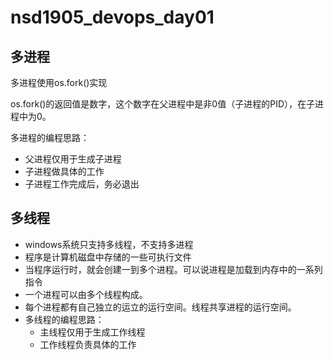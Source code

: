 # nsd1905_devops_day01

## 多进程

多进程使用os.fork()实现

os.fork()的返回值是数字，这个数字在父进程中是非0值（子进程的PID），在子进程中为0。

多进程的编程思路：

- 父进程仅用于生成子进程
- 子进程做具体的工作
- 子进程工作完成后，务必退出

## 多线程

- windows系统只支持多线程，不支持多进程
- 程序是计算机磁盘中存储的一些可执行文件
- 当程序运行时，就会创建一到多个进程。可以说进程是加载到内存中的一系列指令
- 一个进程可以由多个线程构成。
- 每个进程都有自己独立的运立的运行空间。线程共享进程的运行空间。
- 多线程的编程思路：
  - 主线程仅用于生成工作线程
  - 工作线程负责具体的工作



